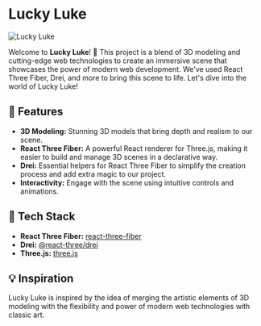 # Lucky Luke

![Lucky Luke](./LuckyLuke.jpg)

Welcome to **Lucky Luke**! 🌟 This project is a blend of 3D modeling and cutting-edge web technologies to create an immersive scene that showcases the power of modern web development. We've used React Three Fiber, Drei, and more to bring this scene to life. Let's dive into the world of Lucky Luke!

## 🚀 Features

- **3D Modeling:** Stunning 3D models that bring depth and realism to our scene.
- **React Three Fiber:** A powerful React renderer for Three.js, making it easier to build and manage 3D scenes in a declarative way.
- **Drei:** Essential helpers for React Three Fiber to simplify the creation process and add extra magic to our project.
- **Interactivity:** Engage with the scene using intuitive controls and animations.

## 🎨 Tech Stack

- **React Three Fiber:** [react-three-fiber](https://github.com/pmndrs/react-three-fiber)
- **Drei:** [@react-three/drei](https://github.com/pmndrs/drei)
- **Three.js:** [three.js](https://threejs.org/)


## 💡 Inspiration

Lucky Luke is inspired by the idea of merging the artistic elements of 3D modeling with the flexibility and power of modern web technologies with classic art.

